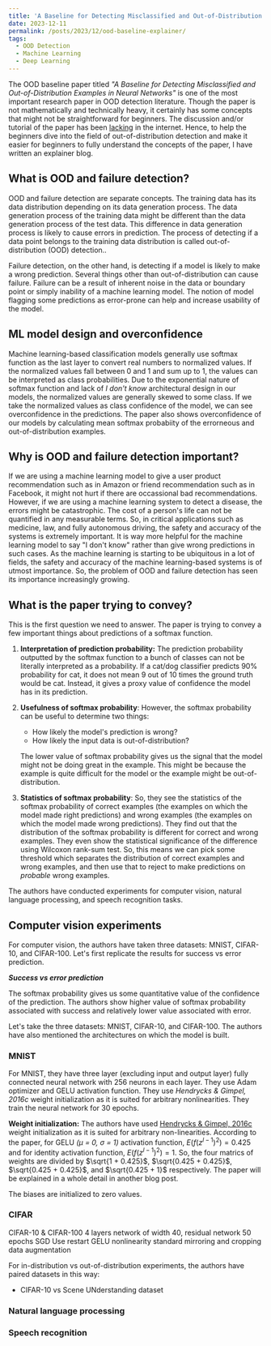 ```yaml
---
title: 'A Baseline for Detecting Misclassified and Out-of-Distribution Examples in Neural Networks: An Explainer'
date: 2023-12-11
permalink: /posts/2023/12/ood-baseline-explainer/
tags:
  - OOD Detection
  - Machine Learning
  - Deep Learning
---
```


The OOD baseline paper titled _"A Baseline for Detecting Misclassified and Out-of-Distribution Examples in Neural Networks"_ is one of the most important research paper in OOD detection literature. Though the paper is not mathematically and technically heavy, it certainly has some concepts that might not be straightforward for beginners. The discussion and/or tutorial of the paper has been [lacking](https://www.reddit.com/r/MachineLearning/comments/13wcopl/d_has_anyone_read_an_old_paper_called_baseline/) in the internet. Hence, to help the beginners dive into the field of out-of-distribution detection and make it easier for beginners to fully understand the concepts of the paper, I have written an explainer blog. 

## What is OOD and failure detection?
OOD and failure detection are separate concepts. The training data has its data distribution depending on its data generation process. The data generation process of the training data might be different than the data generation process of the test data. This difference in data generation process is likely to cause errors in prediction. The process of detecting if a data point belongs to the training data distribution is called out-of-distribution (OOD) detection..

Failure detection, on the other hand, is detecting if a model is likely to make a wrong prediction. Several things other than out-of-distribution can cause failure. Failure can be a result of inherent noise in the data or boundary point or simply inability of a machine learning model. The notion of model flagging some predictions as error-prone can help and increase usability of the model. 

## ML model design and overconfidence
Machine learning-based classification models generally use softmax function as the last layer to convert real numbers to normalized values. If the normalized values fall between 0 and 1 and sum up to 1, the values can be interpreted as class probabilities. Due to the exponential nature of softmax function and lack of _I don't know_ architectural design in our models, the normalized values are generally skewed to some class. If we take the normalized values as class confidence of the model, we can see overconfidence in the predictions. The paper also shows overconfidence of our models by calculating mean softmax probabiity of the errorneous and out-of-distribution examples.

##  Why is OOD and failure detection important?
If we are using a machine learning model to give a user product recommendation such as in Amazon or friend recommendation such as in Facebook, it might not hurt if there are occassional bad recommendations. However, if we are using a machine learning system to detect a disease, the errors might be catastrophic. The cost of a person's life can not be quantified in any measurable terms. So, in critical applications such as medicine, law, and fully autonomous driving, the safety and accuracy of the systems is extremely important. It is way more helpful for the machine learning model to say "I don't know" rather than give wrong predictions in such cases. As the machine learning is starting to be ubiquitous in a lot of fields, the safety and accuracy of the machine learning-based systems is of utmost importance. So, the problem of OOD and failure detection has seen its importance increasingly growing.

##  What is the paper trying to convey?
This is the first question we need to answer. The paper is trying to convey a few important things about predictions of a softmax function.
1. **Interpretation of prediction probability:** The prediction probability outputted by the softmax function to a bunch of classes can not be literally interpreted as a probability. If a cat/dog classifier predicts 90% probability for cat, it does not mean 9 out of 10 times the ground truth would be cat. Instead, it gives a proxy value of confidence the model has in its prediction.

2. **Usefulness of softmax probability**: However, the softmax probability can be useful to determine two things:
    - How likely the model's prediction is wrong?
    - How likely the input data is out-of-distribution?
    
    The lower value of softmax probability gives us the signal that the model might not be doing great in the example. This might be because the example is quite difficult for the model or the example might be out-of-distribution.

3. **Statistics of softmax probability**: So, they see the statistics of the softmax probability of correct examples (the examples on which the model made right predictions) and wrong examples (the examples on which the model made wrong predictions). They find out that the distribution of the softmax probability is different for correct and wrong examples. They even show the statistical significance of the difference using Wilcoxon rank-sum test. So, this means we can pick some threshold which separates the distribution of correct examples and wrong examples, and then use that to reject to make predictions on _probable_ wrong examples.


The authors have conducted experiments for computer vision, natural language processing, and speech recognition tasks. 

## Computer vision experiments

For computer vision, the authors have taken three datasets: MNIST, CIFAR-10, and CIFAR-100. Let's first replicate the results for success vs error prediction.

_**Success vs error prediction**_

The softmax probability gives us some quantitative value of the confidence of the prediction. The authors show higher value of softmax probability associated with success and relatively lower value associated with error.

Let's take the three datasets: MNIST, CIFAR-10, and CIFAR-100. The authors have also mentioned the architectures on which the model is built.

### **MNIST** 
For MNIST, they have three layer (excluding input and output layer) fully connected neural network with 256 neurons in each layer. They use Adam optimizer and GELU activation function. They use _Hendrycks & Gimpel, 2016c_ weight initialization as it is suited for arbitrary nonlinearities. They train the neural network for 30 epochs.

**Weight initialization:** The authors have used [Hendrycks & Gimpel, 2016c](https://arxiv.org/abs/1607.02488) weight initialization as it is suited for arbitrary non-linearities. According to the paper, for GELU _(µ = 0, σ = 1)_ activation function, $E(f(z^{l−1})^2) = 0.425$ and for identity activation function, $E(f(z^{l−1})^2) = 1$. So, the four matrics of weights are divided by $\sqrt{1 + 0.425}$, $\sqrt{0.425 + 0.425}$, $\sqrt{0.425 + 0.425}$, and $\sqrt{0.425 + 1}$ respectively. The paper will be explained in a whole detail in another blog post. 

The biases are initialized to zero values.

### **CIFAR** 

CIFAR-10 & CIFAR-100
4 layers network of width 40, residual network
50 epochs
SGD
Use restart
GELU nonlinearity
standard mirroring and cropping data augmentation


For in-distribution vs out-of-distribution experiments, the authors have paired datasets in this way:
* CIFAR-10 vs Scene UNderstanding dataset

### Natural language processing

### Speech recognition


